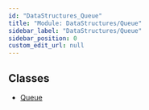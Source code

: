 ```yaml
---
id: "DataStructures_Queue"
title: "Module: DataStructures/Queue"
sidebar_label: "DataStructures/Queue"
sidebar_position: 0
custom_edit_url: null
---
```


## Classes

- [Queue](../classes/DataStructures_Queue.Queue.md)
